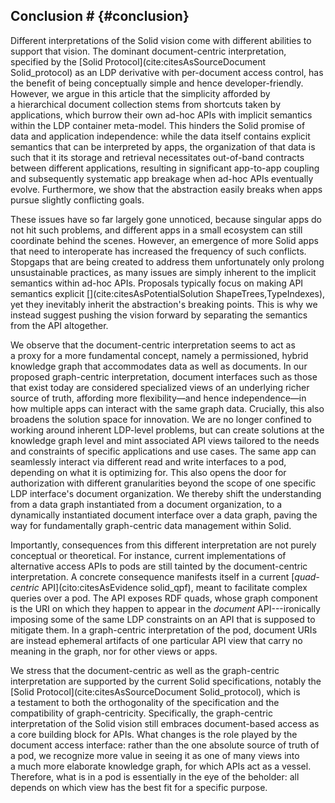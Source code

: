 ## Conclusion # {#conclusion}
Different interpretations of the Solid vision
come with different abilities to support that vision.
The dominant document-centric interpretation,
specified by the [Solid Protocol](cite:citesAsSourceDocument Solid_protocol)
as an LDP derivative with per-document access control,
has the benefit of being conceptually simple
and hence developer-friendly.
However, we argue in this article that the simplicity
afforded by a hierarchical document collection
stems from shortcuts taken by applications,
which burrow their own ad-hoc APIs with implicit semantics
within the LDP container meta-model.
This hinders the Solid promise of data and application independence:
while the data itself contains explicit semantics that can be interpreted by apps,
the organization of that data is such that it its storage and retrieval
necessitates out-of-band contracts between different applications,
resulting in significant app-to-app coupling
and subsequently systematic app breakage when ad-hoc APIs eventually evolve.
Furthermore, we show that the abstraction easily breaks
when apps pursue slightly conflicting goals.

These issues have so far largely gone unnoticed,
because singular apps do not hit such problems,
and different apps in a small ecosystem
can still coordinate behind the scenes.
However,
an emergence of more Solid apps that need to interoperate
has increased the frequency of such conflicts.
Stopgaps that are being created to address them
unfortunately only prolong unsustainable practices,
as many issues are simply inherent to the implicit semantics within ad-hoc APIs.
Proposals typically focus on making API semantics explicit [](cite:citesAsPotentialSolution ShapeTrees,TypeIndexes),
yet they inevitably inherit the abstraction's breaking points.
This is why we instead suggest pushing the vision forward
by separating the semantics from the API altogether.

We observe that the document-centric interpretation
seems to act as a proxy for a more fundamental concept,
namely a permissioned, hybrid knowledge graph
that accommodates data as well as documents.
In our proposed graph-centric interpretation,
document interfaces such as those that exist today
are considered specialized views of an underlying richer source of truth,
affording more flexibility—and hence independence—in
how multiple apps can interact with the same graph data.
Crucially,
this also broadens the solution space for innovation.
We are no longer confined to working around inherent LDP-level problems,
but can create solutions at the knowledge graph level
and mint associated API views tailored to the needs and constraints
of specific applications and use cases.
The same app can seamlessly interact
via different read and write interfaces to a pod,
depending on what it is optimizing for.
This also opens the door for authorization
with different granularities beyond the scope of
one specific LDP interface's document organization.
We thereby shift the understanding
from a data graph instantiated from a document organization,
to a dynamically instantiated document interface over a data graph,
paving the way for fundamentally graph-centric data management within Solid.

Importantly,
consequences from this different interpretation are not purely conceptual or theoretical.
For instance,
current implementations of alternative access APIs to pods
are still tainted by the document-centric interpretation.
A concrete consequence manifests itself
in a current [_quad-centric_ API](cito:citesAsEvidence solid_qpf),
meant to facilitate complex queries over a pod.
The API exposes RDF quads,
whose graph component is the URI
on which they happen to appear in the _document_ API---ironically
imposing some of the same LDP constraints
on an API that is supposed to mitigate them.
In a graph-centric interpretation of the pod,
document URIs are instead ephemeral artifacts of one particular API view
that carry no meaning in the graph,
nor for other views or apps.

We stress that the document-centric as well as the graph-centric interpretation
are supported by the current Solid specifications,
notably the [Solid Protocol](cite:citesAsSourceDocument Solid_protocol),
which is a testament to both the orthogonality of the specification
and the compatibility of graph-centricity.
Specifically,
the graph-centric interpretation of the Solid vision
still embraces document-based access as a core building block for APIs.
What changes is the role played by the document access interface:
rather than the one absolute source of truth of a pod,
we recognize more value in seeing it as one of many views
into a much more elaborate knowledge graph,
for which APIs act as a vessel.
Therefore,
what is in a pod is essentially in the eye of the beholder:
all depends on which view has the best fit for a specific purpose.
